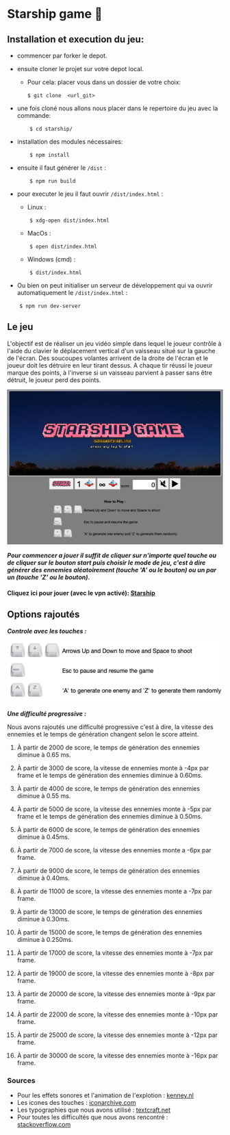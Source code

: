 # Starship game :rocket:

## Installation et execution du jeu:

-   commencer par forker le depot.
-   ensuite cloner le projet sur votre depot local.
    -   Pour cela: placer vous dans un dossier de votre choix:
        ```
        $ git clone  <url_git>
        ```
-   une fois cloné nous allons nous placer dans le repertoire du jeu avec la commande:
    ```console
        $ cd starship/
    ```
-   installation des modules nécessaires:

    ```console
        $ npm install
    ```

-   ensuite il faut générer le `/dist` :

    ```console
        $ npm run build
    ```

-   pour executer le jeu il faut ouvrir `/dist/index.html` :

    -   Linux :

    ```console
        $ xdg-open dist/index.html
    ```

    -   MacOs :

    ```console
        $ open dist/index.html
    ```

    -   Windows (cmd) :

    ```console
        $ dist/index.html
    ```

-   Ou bien on peut initialiser un serveur de développement qui va ouvrir automatiquement le `/dist/index.html` :

```console
    $ npm run dev-server
```

## Le jeu

L'objectif est de réaliser un jeu vidéo simple dans lequel le joueur contrôle à l'aide du clavier le déplacement vertical d'un vaisseau situé sur la gauche de l'écran. Des soucoupes volantes arrivent de la droite de l'écran et le joueur doit les détruire en leur tirant dessus. A chaque tir réussi le joueur marque des points, à l'inverse si un vaisseau parvient à passer sans être détruit, le joueur perd des points.

![gamePlay](./imagesReadme/gamePlay.png)

**_Pour commencer a jouer il suffit de cliquer sur n'importe quel touche ou de cliquer sur le bouton start puis choisir le mode de jeu, c'est à dire générer des ennemies
aléatoirement (touche 'A' ou le bouton) ou un par un (touche 'Z' ou le bouton)._**

#### Cliquez ici pour jouer (avec le vpn activé): [Starship](https://webtp.fil.univ-lille1.fr/~elkhayari/starship/dist/index.html)


## Options rajoutés

**_Controle avec les touches :_**

![controls](./imagesReadme/controls.png)

**_Une difficulté progressive :_**

Nous avons rajoutés une difficulté progressive c'est à dire, la vitesse des ennemies et le temps de génération changent selon le score atteint.

1. À partir de 2000 de score, le temps de génération des ennemies diminue à 0.65 ms.

1. À partir de 3000 de score, la vitesse de ennemies monte à -4px par frame et le temps de génération des ennemies diminue à 0.60ms.

1. À partir de 4000 de score, le temps de génération des ennemies diminue à 0.55 ms.

1. À partir de 5000 de score, la vitesse des ennemies monte à -5px par frame et le temps de génération des ennemies diminue à 0.50ms.

1. À partir de 6000 de score, le temps de génération des ennemies diminue à 0.45ms.

1. À partir de 7000 de score, la vitesse des ennemies monte a -6px par frame.

1. À partir de 9000 de score, le temps de génération des ennemies diminue à 0.40ms.

1. À partir de 11000 de score, la vitesse des ennemies monte a -7px par frame.

1. À partir de 13000 de score, le temps de génération des ennemies diminue à 0.30ms.

1. À partir de 15000 de score, le temps de génération des ennemies diminue à 0.250ms.

1. À partir de 17000 de score, la vitesse des ennemies monte à -7px par frame.

1. À partir de 19000 de score, la vitesse des ennemies monte à -8px par frame.

1. À partir de 20000 de score, la vitesse des ennemies monte à -9px par frame.

1. À partir de 22000 de score, la vitesse des ennemies monte à -10px par frame.

1. À partir de 25000 de score, la vitesse des ennemies monte à -12px par frame.

1. À partir de 30000 de score, la vitesse des ennemies monte à -16px par frame.



### Sources

-   Pour les effets sonores et l'animation de l'explotion : [kenney.nl](https://kenney.nl/assets)
-   Les icones des touches : [iconarchive.com](https://iconarchive.com/show/keyboard-keys-icons-by-chromatix.html)
-   Les typographies que nous avons utilisé : [textcraft.net](https://textcraft.net/)
-   Pour toutes les difficultés que nous avons rencontré : [stackoverflow.com](https://stackoverflow.com)
